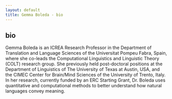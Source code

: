 ```yaml
---
layout: default
title: Gemma Boleda - bio
---
```


## bio 

Gemma Boleda is an ICREA Research Professor in the Department of Translation and Language Sciences of the Universitat Pompeu Fabra, Spain, where she co-leads the Computational Linguistics and Linguistic Theory (COLT) research group. She previously held post-doctoral positions at the Department of Linguistics of The University of Texas at Austin, USA, and the CIMEC Center for Brain/Mind Sciences of the University of Trento, Italy. In her research, currently funded by an ERC Starting Grant, Dr. Boleda uses quantitative and computational methods to better understand how natural languages convey meaning. 